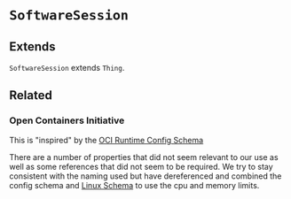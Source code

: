 # `SoftwareSession`

## Extends

`SoftwareSession` extends `Thing`.

## Related

### Open Containers Initiative

This is "inspired" by the [OCI Runtime Config Schema](https://github.com/opencontainers/runtime-spec/blob/master/schema/config-schema.json)

There are a number of properties that did not seem relevant to our use as well as some references that did not seem to be required. We try to stay consistent with the naming used but have dereferenced and combined the config schema and [Linux Schema](https://github.com/opencontainers/runtime-spec/blob/master/schema/defs-linux.json) to use the cpu and memory limits.
